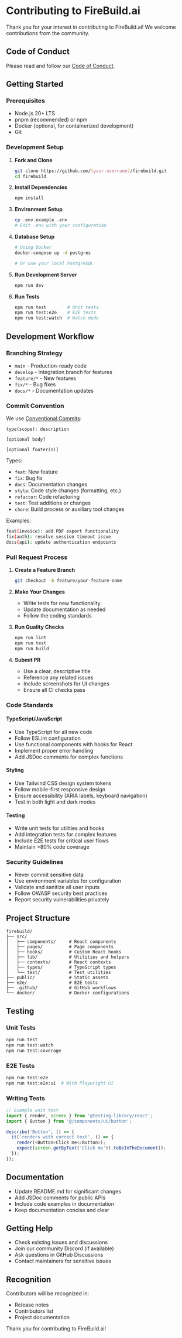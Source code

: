 # Contributing to FireBuild.ai

Thank you for your interest in contributing to FireBuild.ai! We welcome contributions from the community.

## Code of Conduct

Please read and follow our [Code of Conduct](CODE_OF_CONDUCT.md).

## Getting Started

### Prerequisites

- Node.js 20+ LTS
- pnpm (recommended) or npm
- Docker (optional, for containerized development)
- Git

### Development Setup

1. **Fork and Clone**
   ```bash
   git clone https://github.com/[your-username]/firebuild.git
   cd firebuild
   ```

2. **Install Dependencies**
   ```bash
   npm install
   ```

3. **Environment Setup**
   ```bash
   cp .env.example .env
   # Edit .env with your configuration
   ```

4. **Database Setup**
   ```bash
   # Using Docker
   docker-compose up -d postgres
   
   # Or use your local PostgreSQL
   ```

5. **Run Development Server**
   ```bash
   npm run dev
   ```

6. **Run Tests**
   ```bash
   npm run test        # Unit tests
   npm run test:e2e    # E2E tests
   npm run test:watch  # Watch mode
   ```

## Development Workflow

### Branching Strategy

- `main` - Production-ready code
- `develop` - Integration branch for features
- `feature/*` - New features
- `fix/*` - Bug fixes
- `docs/*` - Documentation updates

### Commit Convention

We use [Conventional Commits](https://www.conventionalcommits.org/):

```
type(scope): description

[optional body]

[optional footer(s)]
```

Types:
- `feat`: New feature
- `fix`: Bug fix
- `docs`: Documentation changes
- `style`: Code style changes (formatting, etc.)
- `refactor`: Code refactoring
- `test`: Test additions or changes
- `chore`: Build process or auxiliary tool changes

Examples:
```bash
feat(invoice): add PDF export functionality
fix(auth): resolve session timeout issue
docs(api): update authentication endpoints
```

### Pull Request Process

1. **Create a Feature Branch**
   ```bash
   git checkout -b feature/your-feature-name
   ```

2. **Make Your Changes**
   - Write tests for new functionality
   - Update documentation as needed
   - Follow the coding standards

3. **Run Quality Checks**
   ```bash
   npm run lint
   npm run test
   npm run build
   ```

4. **Submit PR**
   - Use a clear, descriptive title
   - Reference any related issues
   - Include screenshots for UI changes
   - Ensure all CI checks pass

### Code Standards

#### TypeScript/JavaScript
- Use TypeScript for all new code
- Follow ESLint configuration
- Use functional components with hooks for React
- Implement proper error handling
- Add JSDoc comments for complex functions

#### Styling
- Use Tailwind CSS design system tokens
- Follow mobile-first responsive design
- Ensure accessibility (ARIA labels, keyboard navigation)
- Test in both light and dark modes

#### Testing
- Write unit tests for utilities and hooks
- Add integration tests for complex features
- Include E2E tests for critical user flows
- Maintain >80% code coverage

### Security Guidelines

- Never commit sensitive data
- Use environment variables for configuration
- Validate and sanitize all user inputs
- Follow OWASP security best practices
- Report security vulnerabilities privately

## Project Structure

```
firebuild/
├── src/
│   ├── components/     # React components
│   ├── pages/          # Page components
│   ├── hooks/          # Custom React hooks
│   ├── lib/            # Utilities and helpers
│   ├── contexts/       # React contexts
│   ├── types/          # TypeScript types
│   └── test/           # Test utilities
├── public/             # Static assets
├── e2e/                # E2E tests
├── .github/            # GitHub workflows
└── docker/             # Docker configurations
```

## Testing

### Unit Tests
```bash
npm run test
npm run test:watch
npm run test:coverage
```

### E2E Tests
```bash
npm run test:e2e
npm run test:e2e:ui  # With Playwright UI
```

### Writing Tests

```typescript
// Example unit test
import { render, screen } from '@testing-library/react';
import { Button } from '@/components/ui/button';

describe('Button', () => {
  it('renders with correct text', () => {
    render(<Button>Click me</Button>);
    expect(screen.getByText('Click me')).toBeInTheDocument();
  });
});
```

## Documentation

- Update README.md for significant changes
- Add JSDoc comments for public APIs
- Include code examples in documentation
- Keep documentation concise and clear

## Getting Help

- Check existing issues and discussions
- Join our community Discord (if available)
- Ask questions in GitHub Discussions
- Contact maintainers for sensitive issues

## Recognition

Contributors will be recognized in:
- Release notes
- Contributors list
- Project documentation

Thank you for contributing to FireBuild.ai!
